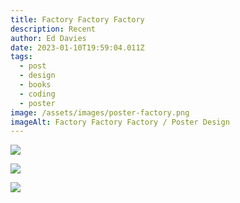 ```yaml
---
title: Factory Factory Factory
description: Recent
author: Ed Davies
date: 2023-01-10T19:59:04.011Z
tags:
  - post
  - design
  - books
  - coding
  - poster
image: /assets/images/poster-factory.png
imageAlt: Factory Factory Factory / Poster Design
---
```



![](/assets/images/12-12-22-snow-fence.jpg)

![](/assets/images/12-12-22-factory.jpg)

![](/assets/images/12-12-22-concrete.jpg)